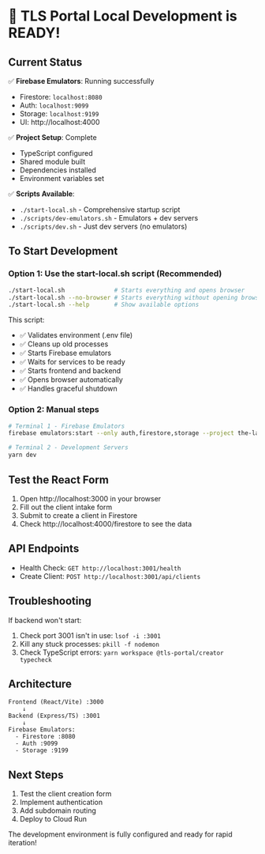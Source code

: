 # 🎉 TLS Portal Local Development is READY!

## Current Status

✅ **Firebase Emulators**: Running successfully
- Firestore: `localhost:8080`
- Auth: `localhost:9099`  
- Storage: `localhost:9199`
- UI: http://localhost:4000

✅ **Project Setup**: Complete
- TypeScript configured
- Shared module built
- Dependencies installed
- Environment variables set

✅ **Scripts Available**:
- `./start-local.sh` - Comprehensive startup script
- `./scripts/dev-emulators.sh` - Emulators + dev servers
- `./scripts/dev.sh` - Just dev servers (no emulators)

## To Start Development

### Option 1: Use the start-local.sh script (Recommended)
```bash
./start-local.sh              # Starts everything and opens browser
./start-local.sh --no-browser # Starts everything without opening browser
./start-local.sh --help       # Show available options
```

This script:
- ✅ Validates environment (.env file)
- ✅ Cleans up old processes
- ✅ Starts Firebase emulators
- ✅ Waits for services to be ready
- ✅ Starts frontend and backend
- ✅ Opens browser automatically
- ✅ Handles graceful shutdown

### Option 2: Manual steps
```bash
# Terminal 1 - Firebase Emulators
firebase emulators:start --only auth,firestore,storage --project the-law-shop-457607

# Terminal 2 - Development Servers  
yarn dev
```

## Test the React Form

1. Open http://localhost:3000 in your browser
2. Fill out the client intake form
3. Submit to create a client in Firestore
4. Check http://localhost:4000/firestore to see the data

## API Endpoints

- Health Check: `GET http://localhost:3001/health`
- Create Client: `POST http://localhost:3001/api/clients`

## Troubleshooting

If backend won't start:
1. Check port 3001 isn't in use: `lsof -i :3001`
2. Kill any stuck processes: `pkill -f nodemon`
3. Check TypeScript errors: `yarn workspace @tls-portal/creator typecheck`

## Architecture

```
Frontend (React/Vite) :3000
    ↓
Backend (Express/TS) :3001
    ↓
Firebase Emulators:
  - Firestore :8080
  - Auth :9099
  - Storage :9199
```

## Next Steps

1. Test the client creation form
2. Implement authentication
3. Add subdomain routing
4. Deploy to Cloud Run

The development environment is fully configured and ready for rapid iteration!